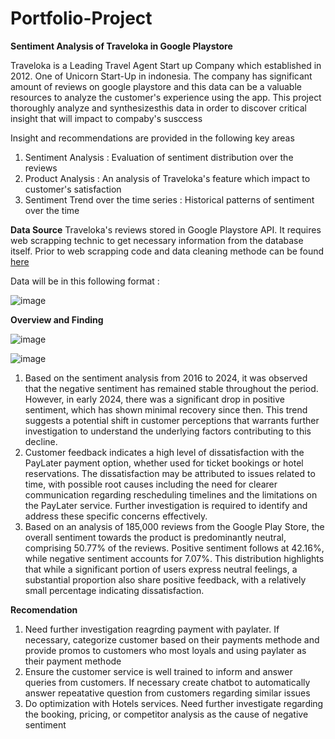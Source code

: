 # Portfolio-Project

**Sentiment Analysis of Traveloka in Google Playstore**

Traveloka is a Leading Travel Agent Start up Company which established in 2012. One of Unicorn Start-Up in indonesia. The company has significant amount of reviews on google playstore and this data can be a valuable resources to analyze the customer's experience using the app. This project thoroughly analyze and synthesizesthis data in order to discover critical insight that will impact to compaby's susccess

Insight and recommendations are provided in the following key areas
1. Sentiment Analysis : Evaluation of sentiment distribution over the reviews
2. Product Analysis : An analysis of Traveloka's feature which impact to customer's satisfaction
3. Sentiment Trend over the time series : Historical patterns of sentiment over the time

**Data Source**
Traveloka's reviews stored in Google Playstore API. It requires web scrapping technic to get necessary information from the database itself.
Prior to web scrapping code and data cleaning methode can be found [here](https://github.com/yupraw/Portfolio-Project/tree/main/Traveloka_Sentiment_Analysis)

Data will be in this following format :

![image](https://github.com/user-attachments/assets/49f6fb4e-0012-412a-b2bb-f8bdd2b73f48)



**Overview and Finding**

![image](https://github.com/user-attachments/assets/d08270b1-0ad7-4a7e-94ad-571ce81f477f)


![image](https://github.com/user-attachments/assets/1c908efb-69ab-4ede-8ff3-54241840a921)


1. Based on the sentiment analysis from 2016 to 2024, it was observed that the negative sentiment has remained stable throughout the period. However, in early 2024, there was a significant drop in positive sentiment, which has shown minimal recovery since then. This trend suggests a potential shift in customer perceptions that warrants further investigation to understand the underlying factors contributing to this decline.
2. Customer feedback indicates a high level of dissatisfaction with the PayLater payment option, whether used for ticket bookings or hotel reservations. The dissatisfaction may be attributed to issues related to time, with possible root causes including the need for clearer communication regarding rescheduling timelines and the limitations on the PayLater service. Further investigation is required to identify and address these specific concerns effectively.
3. Based on an analysis of 185,000 reviews from the Google Play Store, the overall sentiment towards the product is predominantly neutral, comprising 50.77% of the reviews. Positive sentiment follows at 42.16%, while negative sentiment accounts for 7.07%. This distribution highlights that while a significant portion of users express neutral feelings, a substantial proportion also share positive feedback, with a relatively small percentage indicating dissatisfaction.

**Recomendation**

1. Need further investigation reagrding payment with paylater. If necessary, categorize customer based on their payments methode and provide promos to customers who most loyals and using paylater as their payment methode
2. Ensure the customer service is well trained to inform and answer queries from customers. If necessary create chatbot to automatically answer repeatative question from customers regarding similar issues
3. Do optimization with Hotels services. Need further investigate regarding the booking, pricing, or competitor analysis as the cause of negative sentiment
